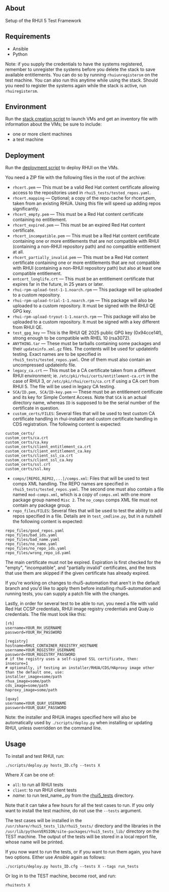 About
-----
Setup of the RHUI 5 Test Framework

Requirements
------------
* Ansible
* Python

Note: if you supply the credentials to have the systems registered, remember to unregister
the systems before you delete the stack to save available entitlements.
You can do so by running `rhuiunregistersm` on the test machine.
You can also run this anytime while using the stack.
Should you need to register the systems again while the stack is active, run `rhuiregistersm`.

Environment
-----------
Run the [stack creation script](../scripts/README.md) to launch VMs and get an inventory file
with information about the VMs; be sure to include:
* one or more client machines
* a test machine

Deployment
----------
Run the [deployment script](../scripts/deploy.py) to deploy RHUI on the VMs.

You need a ZIP file with the following files in the root of the archive:

* `rhcert.pem` — This must be a valid Red Hat content certificate allowing access to the repositories used in `rhui5_tests/tested_repos.yaml`.
* `rhcert.mapping` — Optional; a copy of the repo cache for rhcert.pem, taken from an existing RHUA. Using this file will speed up adding repos significantly.
* `rhcert_empty.pem` — This must be a Red Hat content certificate containing no entitlement.
* `rhcert_expired.pem` — This must be an expired Red Hat content certificate.
* `rhcert_incompatible.pem` — This must be a Red Hat content certificate containing one or more entitlements that are not compatible with RHUI (containing a non-RHUI repository path) and no compatible entitlement at all.
* `rhcert_partially_invalid.pem` — This must be a Red Hat content certificate containing one or more entitlements that are not compatible with RHUI (containing a non-RHUI repository path) but also at least one compatible entitlement.
* `entcert_longlife.crt` — This must be an entitlement certificate that expires far in the future, in 25 years or later.
* `rhui-rpm-upload-test-1-1.noarch.rpm` — This package will be uploaded to a custom repository.
* `rhui-rpm-upload-trial-1-1.noarch.rpm` — This package will also be uploaded to a custom repository. It must be signed with the RHUI QE GPG key.
* `rhui-rpm-upload-tryout-1-1.noarch.rpm` — This package will also be uploaded to a custom repository. It must be signed with a key different from RHUI QE.
* `test_gpg_key` — This is the RHUI QE 2025 public GPG key (0x94cce14f), strong enough to be compatible with RHEL 10 (rsa3072).
* `ANYTHING.tar` — These must be tarballs containing some packages and their `updateinfo.xml.gz` files. The contents will be used for updateinfo testing. Exact names are to be specified in `rhui5_tests/tested_repos.yaml`. One of them must also contain an uncompressed updateinfo file.
* `legacy_ca.crt` — This must be a CA certificate taken from a different RHUI environment; ie. `/etc/pki/rhui/certs/entitlement-ca.crt` in the case of RHUI 3, or `/etc/pki/rhui/certs/ca.crt` if using a CA cert from RHUI 5. The file will be used in legacy CA testing.
* `SCA/ID.pem, SCA/ID-key.pem` — These must be an entitlement certificate and its key for Simple Content Access. Note that `SCA` is an actual directory name, whereas `ID` is supposed to be the serial number of the certificate in question.
* `custom_certs/FILES`: Several files that will be used to test custom CA certificate handling in rhui-installer and custom certificate handling in CDS registration. The following content is expected:

```
custom_certs/
custom_certs/ca.crt
custom_certs/ca.key
custom_certs/client_entitlement_ca.crt
custom_certs/client_entitlement_ca.key
custom_certs/client_ssl_ca.crt
custom_certs/client_ssl_ca.key
custom_certs/ssl.crt
custom_certs/ssl.key
```

* `comps/[REPO1,REPO2,...]/comps.xml`: Files that will be used to test comps XML handling. The REPO names are specified in `rhui5_tests/tested_repos.yaml`. The second one must also contain a file named `mod-comps.xml`, which is a copy of `comps.xml` with one more package group named `Misc 2`. The `no_comps` comps XML file must not contain any package group.
* `repo_files/FILES`: Several files that will be used to test the ability to add repos specified in a file. Details are in `test_cmdline.py`, but in a nutshell the following content is expected:

```
repo_files/good_repos.yaml
repo_files/bad_ids.yaml
repo_files/bad_name.yaml
repo_files/no_name.yaml
repo_files/no_repo_ids.yaml
repo_files/wrong_repo_id.yaml
```

The main certificate must not be expired. Expiration is first checked for the "empty",
"incompatible", and "partially invalid" certificates, and the tests that use them are skipped if
the given certificate has already expired.

If you're working on changes to rhui5-automation that aren't in the default branch and you'd like to
apply them before installing rhui5-automation and running tests, you can supply a patch file
with the changes.

Lastly, in order for several test to be able to run, you need a file with valid Red Hat CCSP
credentials, RHUI image registry credentials and Quay.io credentials. The file must look like this:

```
[rh]
username=YOUR_RH_USERNAME
password=YOUR_RH_PASSWORD

[registry]
hostname=RHUI_CONTAINER_REGISTRY_HOSTNAME
username=YOUR_REGISTRY_USERNAME
password=YOUR_REGISTRY_PASSWORD
# if the registry uses a self-signed SSL certificate, then:
insecure=1 
# optionally, if testing an installer/RHUA/CDS/HAproxy image other than the default one, use:
installer_image=some/path
rhua_image=some/path
cds_image=some/path
haproxy_image=some/path

[quay]
username=YOUR_QUAY_USERNAME
password=YOUR_QUAY_PASSWORD
```

Note: the installer and RHUA images specified here will also be automatically used by
`./scripts/deploy.py` when installing or updating RHUI, unless overridden on the command line.

Usage
--------
To install and test RHUI, run:

```
./scripts/deploy.py hosts_ID.cfg --tests X
```

Where _X_ can be one of:

* `all`: to run all RHUI tests
* `client`: to run RHUI client tests
* _name_: to run test\_name\_.py from the [rhui5\_tests](./rhui5\_tests) directory.

Note that it can take a few hours for all the test cases to run.
If you only want to install the test machine, do not use the `--tests` argument.

The test cases will be installed in the `/usr/share/rhui5_tests_lib/rhui5_tests/` directory
and the libraries in the `/usr/lib/pythonVERSION/site-packages/rhui5_tests_lib/` directory
on the TEST machine.
The output of the tests will be stored in a local report file, whose name will be printed.

If you now want to run the tests, or if you want to run them again, you have two options.
Either use _Ansible_ again as follows:

```
./scripts/deploy.py hosts_ID.cfg --tests X --tags run_tests
```

Or log in to the TEST machine, become root, and run:

`rhuitests X`
